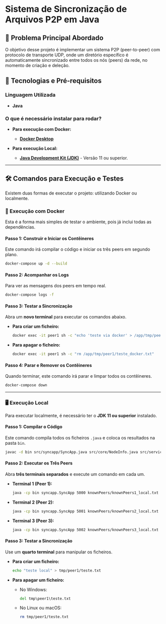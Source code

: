 # Sistema de Sincronização de Arquivos P2P em Java

## 🎯 Problema Principal Abordado

O objetivo desse projeto é implementar um sistema P2P (peer-to-peer) com protocolo de transporte UDP, onde um diretório específico é automaticamente sincronizado entre todos os nós (peers) da rede, no momento de criação e deleção.

## 🚀 Tecnologias e Pré-requisitos

### Linguagem Utilizada
* **Java**

### O que é necessário instalar para rodar?
* **Para execução com Docker:**
    * [**Docker Desktop**](https://www.docker.com/products/docker-desktop/)

* **Para execução Local:**
    * [**Java Development Kit (JDK)**](https://adoptium.net/pt-PT/temurin/releases/?version=11) - Versão 11 ou superior.

---

## 🛠️ Comandos para Execução e Testes

Existem duas formas de executar o projeto: utilizando Docker ou localmente.

### 🐳 Execução com Docker

Esta é a forma mais simples de testar o ambiente, pois já inclui todas as dependências.

#### Passo 1: Construir e Iniciar os Contêineres
Este comando irá compilar o código e iniciar os três peers em segundo plano.
```bash
docker-compose up -d --build
```

#### Passo 2: Acompanhar os Logs
Para ver as mensagens dos peers em tempo real.
```bash
docker-compose logs -f
```

#### Passo 3: Testar a Sincronização
Abra um **novo terminal** para executar os comandos abaixo.

* **Para criar um ficheiro:**
    ```bash
    docker exec -it peer1 sh -c "echo 'teste via docker' > /app/tmp/peer1/teste_docker.txt"
    ```

* **Para apagar o ficheiro:**
    ```bash
    docker exec -it peer1 sh -c "rm /app/tmp/peer1/teste_docker.txt"
    ```

#### Passo 4: Parar e Remover os Contêineres
Quando terminar, este comando irá parar e limpar todos os contêineres.
```bash
docker-compose down
```

---

### 🖥️ Execução Local

Para executar localmente, é necessário ter o **JDK 11 ou superior** instalado.

#### Passo 1: Compilar o Código
Este comando compila todos os ficheiros `.java` e coloca os resultados na pasta `bin`.
```bash
javac -d bin src/syncapp/SyncApp.java src/core/NodeInfo.java src/services/*.java src/network/NetworkListener.java
```

#### Passo 2: Executar os Três Peers
Abra **três terminais separados** e execute um comando em cada um.

* **Terminal 1 (Peer 1):**
    ```bash
    java -cp bin syncapp.SyncApp 5000 knownPeers/knownPeers1_local.txt tmp/peer1
    ```

* **Terminal 2 (Peer 2):**
    ```bash
    java -cp bin syncapp.SyncApp 5001 knownPeers/knownPeers2_local.txt tmp/peer2
    ```

* **Terminal 3 (Peer 3):**
    ```bash
    java -cp bin syncapp.SyncApp 5002 knownPeers/knownPeers3_local.txt tmp/peer3
    ```

#### Passo 3: Testar a Sincronização
Use um **quarto terminal** para manipular os ficheiros.

* **Para criar um ficheiro:**
    ```bash
    echo "teste local" > tmp/peer1/teste.txt
    ```

* **Para apagar um ficheiro:**
    * No Windows:
        ```cmd
        del tmp\peer1\teste.txt
        ```
    * No Linux ou macOS:
        ```bash
        rm tmp/peer1/teste.txt
        ```